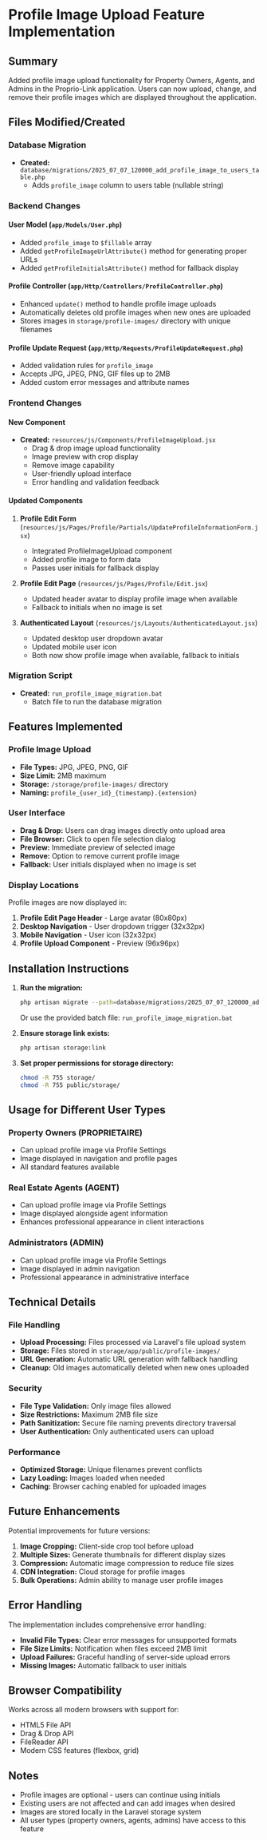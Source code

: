 # Profile Image Upload Feature Implementation

## Summary
Added profile image upload functionality for Property Owners, Agents, and Admins in the Proprio-Link application. Users can now upload, change, and remove their profile images which are displayed throughout the application.

## Files Modified/Created

### Database Migration
- **Created:** `database/migrations/2025_07_07_120000_add_profile_image_to_users_table.php`
  - Adds `profile_image` column to users table (nullable string)

### Backend Changes

#### User Model (`app/Models/User.php`)
- Added `profile_image` to `$fillable` array
- Added `getProfileImageUrlAttribute()` method for generating proper URLs
- Added `getProfileInitialsAttribute()` method for fallback display

#### Profile Controller (`app/Http/Controllers/ProfileController.php`)
- Enhanced `update()` method to handle profile image uploads
- Automatically deletes old profile images when new ones are uploaded
- Stores images in `storage/profile-images/` directory with unique filenames

#### Profile Update Request (`app/Http/Requests/ProfileUpdateRequest.php`)
- Added validation rules for `profile_image`
- Accepts JPG, JPEG, PNG, GIF files up to 2MB
- Added custom error messages and attribute names

### Frontend Changes

#### New Component
- **Created:** `resources/js/Components/ProfileImageUpload.jsx`
  - Drag & drop image upload functionality
  - Image preview with crop display
  - Remove image capability
  - User-friendly upload interface
  - Error handling and validation feedback

#### Updated Components

1. **Profile Edit Form** (`resources/js/Pages/Profile/Partials/UpdateProfileInformationForm.jsx`)
   - Integrated ProfileImageUpload component
   - Added profile image to form data
   - Passes user initials for fallback display

2. **Profile Edit Page** (`resources/js/Pages/Profile/Edit.jsx`)
   - Updated header avatar to display profile image when available
   - Fallback to initials when no image is set

3. **Authenticated Layout** (`resources/js/Layouts/AuthenticatedLayout.jsx`)
   - Updated desktop user dropdown avatar
   - Updated mobile user icon
   - Both now show profile image when available, fallback to initials

### Migration Script
- **Created:** `run_profile_image_migration.bat`
  - Batch file to run the database migration

## Features Implemented

### Profile Image Upload
- **File Types:** JPG, JPEG, PNG, GIF
- **Size Limit:** 2MB maximum
- **Storage:** `/storage/profile-images/` directory
- **Naming:** `profile_{user_id}_{timestamp}.{extension}`

### User Interface
- **Drag & Drop:** Users can drag images directly onto upload area
- **File Browser:** Click to open file selection dialog
- **Preview:** Immediate preview of selected image
- **Remove:** Option to remove current profile image
- **Fallback:** User initials displayed when no image is set

### Display Locations
Profile images are now displayed in:
1. **Profile Edit Page Header** - Large avatar (80x80px)
2. **Desktop Navigation** - User dropdown trigger (32x32px)
3. **Mobile Navigation** - User icon (32x32px)
4. **Profile Upload Component** - Preview (96x96px)

## Installation Instructions

1. **Run the migration:**
   ```bash
   php artisan migrate --path=database/migrations/2025_07_07_120000_add_profile_image_to_users_table.php
   ```
   Or use the provided batch file: `run_profile_image_migration.bat`

2. **Ensure storage link exists:**
   ```bash
   php artisan storage:link
   ```

3. **Set proper permissions for storage directory:**
   ```bash
   chmod -R 755 storage/
   chmod -R 755 public/storage/
   ```

## Usage for Different User Types

### Property Owners (PROPRIETAIRE)
- Can upload profile image via Profile Settings
- Image displayed in navigation and profile pages
- All standard features available

### Real Estate Agents (AGENT)
- Can upload profile image via Profile Settings
- Image displayed alongside agent information
- Enhances professional appearance in client interactions

### Administrators (ADMIN)
- Can upload profile image via Profile Settings
- Image displayed in admin navigation
- Professional appearance in administrative interface

## Technical Details

### File Handling
- **Upload Processing:** Files processed via Laravel's file upload system
- **Storage:** Files stored in `storage/app/public/profile-images/`
- **URL Generation:** Automatic URL generation with fallback handling
- **Cleanup:** Old images automatically deleted when new ones uploaded

### Security
- **File Type Validation:** Only image files allowed
- **Size Restrictions:** Maximum 2MB file size
- **Path Sanitization:** Secure file naming prevents directory traversal
- **User Authentication:** Only authenticated users can upload

### Performance
- **Optimized Storage:** Unique filenames prevent conflicts
- **Lazy Loading:** Images loaded when needed
- **Caching:** Browser caching enabled for uploaded images

## Future Enhancements

Potential improvements for future versions:
1. **Image Cropping:** Client-side crop tool before upload
2. **Multiple Sizes:** Generate thumbnails for different display sizes
3. **Compression:** Automatic image compression to reduce file sizes
4. **CDN Integration:** Cloud storage for profile images
5. **Bulk Operations:** Admin ability to manage user profile images

## Error Handling

The implementation includes comprehensive error handling:
- **Invalid File Types:** Clear error messages for unsupported formats
- **File Size Limits:** Notification when files exceed 2MB limit
- **Upload Failures:** Graceful handling of server-side upload errors
- **Missing Images:** Automatic fallback to user initials

## Browser Compatibility

Works across all modern browsers with support for:
- HTML5 File API
- Drag & Drop API
- FileReader API
- Modern CSS features (flexbox, grid)

## Notes

- Profile images are optional - users can continue using initials
- Existing users are not affected and can add images when desired
- Images are stored locally in the Laravel storage system
- All user types (property owners, agents, admins) have access to this feature
